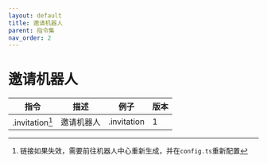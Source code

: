 ```yaml
---
layout: default
title: 邀请机器人
parent: 指令集
nav_order: 2
---
```


# 邀请机器人

| 指令              | 描述    | 例子          | 版本  |
|-----------------|-------|-------------|-----|
| .invitation[^1] | 邀请机器人 | .invitation | 1   |


[^1]:链接如果失效，需要前往机器人中心重新生成，并在`config.ts`重新配置

